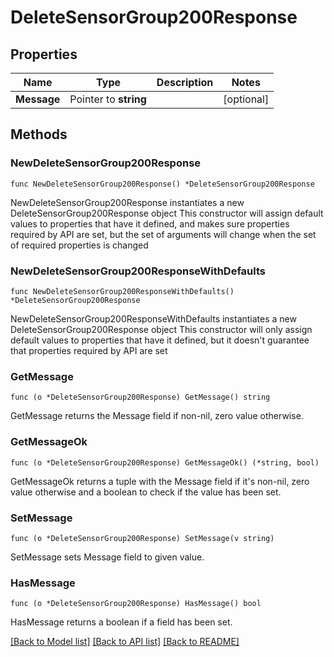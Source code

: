# DeleteSensorGroup200Response

## Properties

Name | Type | Description | Notes
------------ | ------------- | ------------- | -------------
**Message** | Pointer to **string** |  | [optional] 

## Methods

### NewDeleteSensorGroup200Response

`func NewDeleteSensorGroup200Response() *DeleteSensorGroup200Response`

NewDeleteSensorGroup200Response instantiates a new DeleteSensorGroup200Response object
This constructor will assign default values to properties that have it defined,
and makes sure properties required by API are set, but the set of arguments
will change when the set of required properties is changed

### NewDeleteSensorGroup200ResponseWithDefaults

`func NewDeleteSensorGroup200ResponseWithDefaults() *DeleteSensorGroup200Response`

NewDeleteSensorGroup200ResponseWithDefaults instantiates a new DeleteSensorGroup200Response object
This constructor will only assign default values to properties that have it defined,
but it doesn't guarantee that properties required by API are set

### GetMessage

`func (o *DeleteSensorGroup200Response) GetMessage() string`

GetMessage returns the Message field if non-nil, zero value otherwise.

### GetMessageOk

`func (o *DeleteSensorGroup200Response) GetMessageOk() (*string, bool)`

GetMessageOk returns a tuple with the Message field if it's non-nil, zero value otherwise
and a boolean to check if the value has been set.

### SetMessage

`func (o *DeleteSensorGroup200Response) SetMessage(v string)`

SetMessage sets Message field to given value.

### HasMessage

`func (o *DeleteSensorGroup200Response) HasMessage() bool`

HasMessage returns a boolean if a field has been set.


[[Back to Model list]](../README.md#documentation-for-models) [[Back to API list]](../README.md#documentation-for-api-endpoints) [[Back to README]](../README.md)



